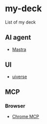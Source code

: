 # my-deck
List of my deck

## AI agent
- [Mastra](https://mastra.ai/)

## UI
- [uiverse](https://uiverse.io/)

## MCP
### Browser
- [Chrome MCP](https://github.com/hangwin/mcp-chrome)

